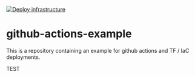 [![Deploy infrastructure](https://github.com/Dummy-GmbH/github-actions-example/actions/workflows/tf-apply.yaml/badge.svg)](https://github.com/Dummy-GmbH/github-actions-example/actions/workflows/tf-apply.yaml)

# github-actions-example

This is a repository containing an example for github actions and TF / IaC deployments.

TEST
